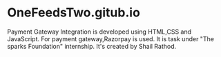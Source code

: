 # OneFeedsTwo.gitub.io

Payment Gateway Integration is developed using HTML,CSS and JavaScript.
For payment gateway,Razorpay is used. 
It is task under "The sparks Foundation" internship. 
It's  created by Shail Rathod.
